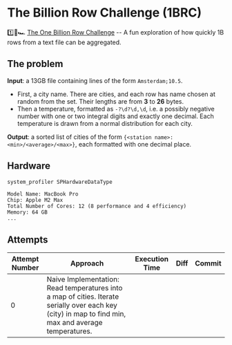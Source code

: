 # The Billion Row Challenge (1BRC)

1️⃣🐝🏎️ [The One Billion Row Challenge](https://github.com/gunnarmorling/1brc) -- A fun exploration of how quickly 1B rows from a text file can be aggregated.

## The problem

**Input**: a 13GB file containing lines of the form `Amsterdam;10.5`.

- First, a city name. There are cities, and each row has name chosen at random from the set. Their lengths are from **3** to **26** bytes.
- Then a temperature, formatted as `-?\d?\d,\d`, i.e. a possibly negative number with one or two integral digits and exactly one decimal. Each temperature is drawn from a normal distribution for each city.

**Output**: a sorted list of cities of the form `{<station name>:<min>/<average>/<max>}`, each formatted with one decimal place.

## Hardware

```sh
system_profiler SPHardwareDataType
```

```
Model Name: MacBook Pro
Chip: Apple M2 Max
Total Number of Cores: 12 (8 performance and 4 efficiency)
Memory: 64 GB
...
```

## Attempts

| Attempt Number | Approach | Execution Time | Diff | Commit |
|----------------|----------|----------------|------|--------|
|0| Naive Implementation: Read temperatures into a map of cities. Iterate serially over each key (city) in map to find min, max and average temperatures.| | ||

